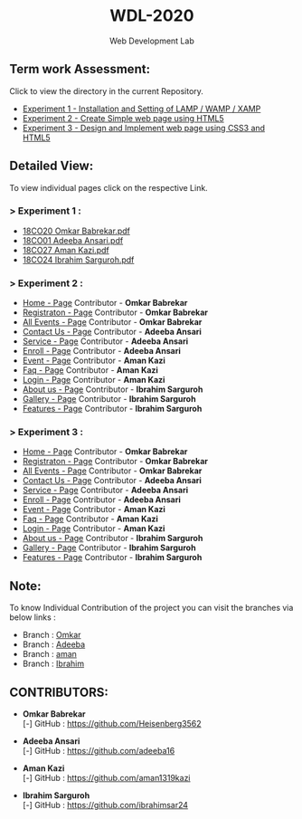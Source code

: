 <h1 align="center">WDL-2020</h1>
<p align="center">Web Development Lab</p>

## Term work Assessment:

Click to view the directory in the current Repository.
- <a href="https://github.com/Heisenberg3562/WDL-2020/tree/master/Experiment_1">Experiment 1 - Installation and Setting of LAMP / WAMP / XAMP</a>
- <a href="https://github.com/Heisenberg3562/WDL-2020/tree/master/Experiment_2">Experiment 2 - Create Simple web page using HTML5</a>
- <a href="https://github.com/Heisenberg3562/WDL-2020/tree/master/Experiment_3">Experiment 3 - Design and Implement web page using CSS3 and HTML5</a>

## Detailed View:

To view individual pages click on the respective Link.

### > Experiment 1 :

- <a href="https://heisenberg3562.github.io/WDL-2020/Experiment_1/Omkar_Experiment_1.pdf">18CO20 Omkar Babrekar.pdf</a>
- <a href="https://heisenberg3562.github.io/WDL-2020/Experiment_1/adeeba_exp_1.pdf">18CO01 Adeeba Ansari.pdf</a>
- <a href="https://heisenberg3562.github.io/WDL-2020/Experiment_1/Aman_Experiment_1.pdf">18CO27 Aman Kazi.pdf</a>
- <a href="https://heisenberg3562.github.io/WDL-2020/Experiment_1/Ibrahim_Experiment_1.pdf">18CO24 Ibrahim Sarguroh.pdf</a>

### > Experiment 2 :

- <a href="https://heisenberg3562.github.io/WDL-2020/Experiment_2/">Home - Page</a> Contributor - <b>Omkar Babrekar</b>
- <a href="https://heisenberg3562.github.io/WDL-2020/Experiment_2/registration.html">Registraton - Page</a> Contributor - <b>Omkar Babrekar</b>
- <a href="https://heisenberg3562.github.io/WDL-2020/Experiment_2/all-events.html">All Events - Page</a> Contributor - <b>Omkar Babrekar</b>
- <a href="https://heisenberg3562.github.io/WDL-2020/Experiment_2/contact-us.html">Contact Us - Page</a> Contributor - <b>Adeeba Ansari</b>
- <a href="https://heisenberg3562.github.io/WDL-2020/Experiment_2/service-page.html">Service - Page</a> Contributor - <b>Adeeba Ansari</b>
- <a href="https://heisenberg3562.github.io/WDL-2020/Experiment_2/enroll-page.html">Enroll - Page</a> Contributor - <b>Adeeba Ansari</b>
- <a href="https://heisenberg3562.github.io/WDL-2020/Experiment_2/event-page.html">Event - Page</a> Contributor - <b>Aman Kazi</b>
- <a href="https://heisenberg3562.github.io/WDL-2020/Experiment_2/faq.html">Faq - Page</a> Contributor - <b>Aman Kazi</b>
- <a href="https://heisenberg3562.github.io/WDL-2020/Experiment_2/login.html">Login - Page</a> Contributor - <b>Aman Kazi</b>
- <a href="https://heisenberg3562.github.io/WDL-2020/Experiment_2/about-us.html">About us - Page</a> Contributor - <b>Ibrahim Sarguroh</b>
- <a href="https://heisenberg3562.github.io/WDL-2020/Experiment_2/gallery.html">Gallery - Page</a> Contributor - <b>Ibrahim Sarguroh</b>
- <a href="https://heisenberg3562.github.io/WDL-2020/Experiment_2/features.html">Features - Page</a> Contributor - <b>Ibrahim Sarguroh</b>

### > Experiment 3 :

- <a href="https://heisenberg3562.github.io/WDL-2020/Experiment_3/">Home - Page</a> Contributor - <b>Omkar Babrekar</b>
- <a href="https://heisenberg3562.github.io/WDL-2020/Experiment_3/registration.html">Registraton - Page</a> Contributor - <b>Omkar Babrekar</b>
- <a href="https://heisenberg3562.github.io/WDL-2020/Experiment_3/all-events.html">All Events - Page</a> Contributor - <b>Omkar Babrekar</b>
- <a href="https://heisenberg3562.github.io/WDL-2020/Experiment_3/contact-us.html">Contact Us - Page</a> Contributor - <b>Adeeba Ansari</b>
- <a href="https://heisenberg3562.github.io/WDL-2020/Experiment_3/service-page.html">Service - Page</a> Contributor - <b>Adeeba Ansari</b>
- <a href="https://heisenberg3562.github.io/WDL-2020/Experiment_3/enroll-page.html">Enroll - Page</a> Contributor - <b>Adeeba Ansari</b>
- <a href="https://heisenberg3562.github.io/WDL-2020/Experiment_3/event-page.html">Event - Page</a> Contributor - <b>Aman Kazi</b>
- <a href="https://heisenberg3562.github.io/WDL-2020/Experiment_3/faq.html">Faq - Page</a> Contributor - <b>Aman Kazi</b>
- <a href="https://heisenberg3562.github.io/WDL-2020/Experiment_3/login.html">Login - Page</a> Contributor - <b>Aman Kazi</b>
- <a href="https://heisenberg3562.github.io/WDL-2020/Experiment_3/about-us.html">About us - Page</a> Contributor - <b>Ibrahim Sarguroh</b>
- <a href="https://heisenberg3562.github.io/WDL-2020/Experiment_3/gallery.html">Gallery - Page</a> Contributor - <b>Ibrahim Sarguroh</b>
- <a href="https://heisenberg3562.github.io/WDL-2020/Experiment_3/features.html">Features - Page</a> Contributor - <b>Ibrahim Sarguroh</b>

## Note:

To know Individual Contribution of the project you can visit the branches via below links :
- Branch : <a href="https://github.com/Heisenberg3562/WDL-2020/tree/Omkar">Omkar</a>
- Branch : <a href="https://github.com/Heisenberg3562/WDL-2020/tree/Adeeba">Adeeba</a>
- Branch : <a href="https://github.com/Heisenberg3562/WDL-2020/tree/aman">aman</a>
- Branch : <a href="https://github.com/Heisenberg3562/WDL-2020/tree/Ibrahim">Ibrahim</a>

## CONTRIBUTORS:

- **Omkar Babrekar**<br>
[-] GitHub : https://github.com/Heisenberg3562

- **Adeeba Ansari**<br>
[-] GitHub : https://github.com/adeeba16

- **Aman Kazi**<br>
[-] GitHub : https://github.com/aman1319kazi

- **Ibrahim Sarguroh**<br>
[-] GitHub : https://github.com/ibrahimsar24
